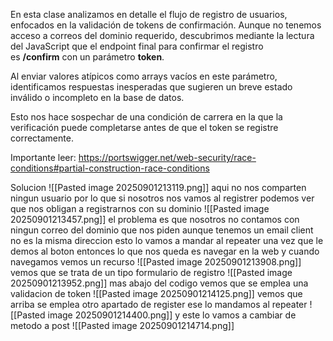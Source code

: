 En esta clase analizamos en detalle el flujo de registro de usuarios, enfocados en la validación de tokens de confirmación. Aunque no tenemos acceso a correos del dominio requerido, descubrimos mediante la lectura del JavaScript que el endpoint final para confirmar el registro es **/confirm** con un parámetro **token**.

Al enviar valores atípicos como arrays vacíos en este parámetro, identificamos respuestas inesperadas que sugieren un breve estado inválido o incompleto en la base de datos.

Esto nos hace sospechar de una condición de carrera en la que la verificación puede completarse antes de que el token se registre correctamente.

Importante leer: https://portswigger.net/web-security/race-conditions#partial-construction-race-conditions

Solucion
![[Pasted image 20250901213119.png]]
aqui no nos comparten ningun usuario por lo que si nosotros nos vamos al registrer podemos ver que nos obligan a registrarnos con su dominio
![[Pasted image 20250901213457.png]]
el problema es que nosotros no contamos con ningun correo del dominio que nos piden aunque tenemos un email client no es la misma direccion esto lo vamos a mandar al repeater una vez que le demos al boton
entonces lo que nos queda es navegar en la web 
y cuando navegamos vemos un recurso
![[Pasted image 20250901213908.png]]
vemos que se trata de un tipo formulario de registro
![[Pasted image 20250901213952.png]]
mas abajo del codigo vemos que se emplea una validacion de token
![[Pasted image 20250901214125.png]]
vemos que arriba se emplea otro apartado de register ese lo mandamos al repeater
![[Pasted image 20250901214400.png]]
y este lo vamos a cambiar de metodo a post
![[Pasted image 20250901214714.png]]

